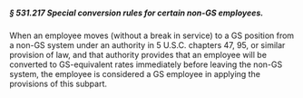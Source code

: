 ##### § 531.217 Special conversion rules for certain non-GS employees. #####

When an employee moves (without a break in service) to a GS position from a non-GS system under an authority in 5 U.S.C. chapters 47, 95, or similar provision of law, and that authority provides that an employee will be converted to GS-equivalent rates immediately before leaving the non-GS system, the employee is considered a GS employee in applying the provisions of this subpart.